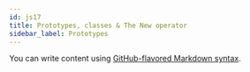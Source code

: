 ```yaml
---
id: js17
title: Prototypes, classes & The New operator
sidebar_label: Prototypes
---
```


You can write content using [GitHub-flavored Markdown syntax](https://github.github.com/gfm/).
